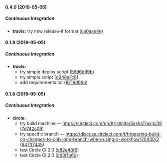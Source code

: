 #### 0.4.0 (2019-05-05)

##### Continuous Integration

* **travis:**  try new release-it format ([ca0aae4e](https://github.com/Kristinita/SashaTravis/commit/ca0aae4e09f8245ad90fa0c9bdafc1c511369b86))

#### 0.1.9 (2019-05-05)

##### Continuous Integration

* **travis:**
  *  try simple deploy script ([5596b99b](https://github.com/Kristinita/SashaTravis/commit/5596b99b7fa0685fc64e48375dbe7edd64454344))
  *  try simple script ([d948a7c8](https://github.com/Kristinita/SashaTravis/commit/d948a7c840dd60aa8cb84e6903b093f2e5ce235c))
  *  add requirements.txt ([8719d96b](https://github.com/Kristinita/SashaTravis/commit/8719d96b8a9302889a7651e163eaa451d31f3e48))

#### 0.1.8 (2019-05-05)

##### Continuous Integration

* **circle:**
  *  try build machine — https://circleci.com/gh/Kristinita/SashaTravis/38 ([7d742a09](https://github.com/Kristinita/SashaTravis/commit/7d742a0948547d812644c3d5b239edeab4990056))
  *  try specific branch — https://discuss.circleci.com/t/triggering-build-on-changes-to-only-one-branch-when-using-a-workflow/20430/2 ([64737445](https://github.com/Kristinita/SashaTravis/commit/6473744535050ccbaeb9855902d950d217830625))
  *  test Circle CI 2.0 ([d82e43f5](https://github.com/Kristinita/SashaTravis/commit/d82e43f5acdd82fb5a15a5c684b8eb018797c8b6))
  *  test Circle CI 2.0 ([dd3f1b6d](https://github.com/Kristinita/SashaTravis/commit/dd3f1b6d8d0cb3d83302975138b97bc70966e510))

